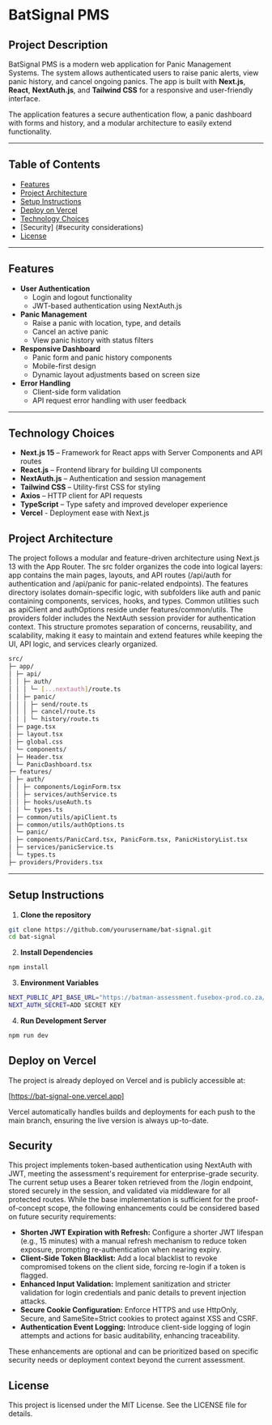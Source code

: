 # BatSignal PMS

## Project Description
BatSignal PMS is a modern web application for Panic Management Systems. The system allows authenticated users to raise panic alerts, view panic history, and cancel ongoing panics. The app is built with **Next.js**, **React**, **NextAuth.js**, and **Tailwind CSS** for a responsive and user-friendly interface.

The application features a secure authentication flow, a panic dashboard with forms and history, and a modular architecture to easily extend functionality.

---

## Table of Contents
- [Features](#features)
- [Project Architecture](#project-architecture)
- [Setup Instructions](#setup-instructions)
- [Deploy on Vercel](#deploy-on-vercel)
- [Technology Choices](#technology-choices)
- [Security] (#security considerations)
- [License](#license)

---

## Features
- **User Authentication**
  - Login and logout functionality
  - JWT-based authentication using NextAuth.js
- **Panic Management**
  - Raise a panic with location, type, and details
  - Cancel an active panic
  - View panic history with status filters
- **Responsive Dashboard**
  - Panic form and panic history components
  - Mobile-first design
  - Dynamic layout adjustments based on screen size
- **Error Handling**
  - Client-side form validation
  - API request error handling with user feedback

---
## Technology Choices

- **Next.js 15** – Framework for React apps with Server Components and API routes
- **React.js** – Frontend library for building UI components
- **NextAuth.js** – Authentication and session management
- **Tailwind CSS** – Utility-first CSS for styling
- **Axios** – HTTP client for API requests
- **TypeScript** – Type safety and improved developer experience
- **Vercel** - Deployment ease with Next.js

## Project Architecture

The project follows a modular and feature-driven architecture using Next.js 13 with the App Router. The src folder organizes the code into logical layers: app contains the main pages, layouts, and API routes (/api/auth for authentication and /api/panic for panic-related endpoints). The features directory isolates domain-specific logic, with subfolders like auth and panic containing components, services, hooks, and types. Common utilities such as apiClient and authOptions reside under features/common/utils. The providers folder includes the NextAuth session provider for authentication context. This structure promotes separation of concerns, reusability, and scalability, making it easy to maintain and extend features while keeping the UI, API logic, and services clearly organized.

```sh
src/
├─ app/
│ ├─ api/
│ │ ├─ auth/
│ │ │ └─ [...nextauth]/route.ts
│ │ ├─ panic/
│ │ │ ├─ send/route.ts
│ │ │ ├─ cancel/route.ts
│ │ │ └─ history/route.ts
│ ├─ page.tsx
│ ├─ layout.tsx
│ ├─ global.css
│ └─ components/
│ ├─ Header.tsx
│ └─ PanicDashboard.tsx
├─ features/
│ ├─ auth/
│ │ ├─ components/LoginForm.tsx
│ │ ├─ services/authService.ts
│ │ ├─ hooks/useAuth.ts
│ │ └─ types.ts
│ ├─ common/utils/apiClient.ts
│ ├─ common/utils/authOptions.ts
│ └─ panic/
│ ├─ components/PanicCard.tsx, PanicForm.tsx, PanicHistoryList.tsx
│ ├─ services/panicService.ts
│ └─ types.ts
├─ providers/Providers.tsx
```


---

## Setup Instructions

1. **Clone the repository**
```bash
git clone https://github.com/yourusername/bat-signal.git
cd bat-signal
```
2. **Install Dependencies**
```sh
npm install
```
3. **Environment Variables**
```sh
NEXT_PUBLIC_API_BASE_URL="https://batman-assessment.fusebox-prod.co.za/api/v1"
NEXT_AUTH_SECRET=ADD SECRET KEY

```

4. **Run Development Server**
```sh
npm run dev
```

## Deploy on Vercel
The project is already deployed on Vercel and is publicly accessible at:

[https://bat-signal-one.vercel.app]

Vercel automatically handles builds and deployments for each push to the main branch, ensuring the live version is always up-to-date.

## Security
This project implements token-based authentication using NextAuth with JWT, meeting the assessment's requirement for enterprise-grade security. The current setup uses a Bearer token retrieved from the /login endpoint, stored securely in the session, and validated via middleware for all protected routes. While the base implementation is sufficient for the proof-of-concept scope, the following enhancements could be considered based on future security requirements:

- **Shorten JWT Expiration with Refresh:** Configure a shorter JWT lifespan (e.g., 15 minutes) with a manual refresh mechanism to reduce token exposure, prompting re-authentication when nearing expiry.
- **Client-Side Token Blacklist:** Add a local blacklist to revoke compromised tokens on the client side, forcing re-login if a token is flagged.
- **Enhanced Input Validation:** Implement sanitization and stricter validation for login credentials and panic details to prevent injection attacks.
- **Secure Cookie Configuration:** Enforce HTTPS and use HttpOnly, Secure, and SameSite=Strict cookies to protect against XSS and CSRF.
- **Authentication Event Logging:** Introduce client-side logging of login attempts and actions for basic auditability, enhancing traceability.

These enhancements are optional and can be prioritized based on specific security needs or deployment context beyond the current assessment.
## License

This project is licensed under the MIT License. See the LICENSE file for details.



